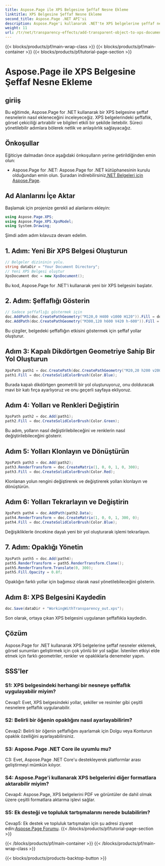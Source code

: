 ```yaml
---
title: Aspose.Page ile XPS Belgesine Şeffaf Nesne Ekleme
linktitle: XPS Belgesine Şeffaf Nesne Ekleme
second_title: Aspose.Page .NET API'si
description: Aspose.Page'i kullanarak .NET'te XPS belgelerine şeffaf nesnelerin nasıl ekleneceğini öğrenin. Adım adım rehberlikle görsel çekiciliği artırın.
weight: 11
url: /tr/net/transparency-effects/add-transparent-object-to-xps-document/
---
```


{{< blocks/products/pf/main-wrap-class >}}
{{< blocks/products/pf/main-container >}}
{{< blocks/products/pf/tutorial-page-section >}}

# Aspose.Page ile XPS Belgesine Şeffaf Nesne Ekleme

## giriiş

Bu eğitimde, Aspose.Page for .NET kullanarak bir XPS belgesine şeffaf nesnelerin nasıl ekleneceğini inceleyeceğiz. XPS belgelerindeki şeffaflık, görsel çekiciliği artırabilir ve bilgileri etkili bir şekilde iletebilir. Süreci yönetilebilir adımlara bölerek netlik ve anlaşılırlık sağlayacağız.

## Önkoşullar

Eğiticiye dalmadan önce aşağıdaki önkoşulların yerine getirildiğinden emin olun:

-  Aspose.Page for .NET: Aspose.Page for .NET kütüphanesinin kurulu olduğundan emin olun. Şuradan indirebilirsiniz[.NET Belgeleri için Aspose.Page](https://reference.aspose.com/page/net/).

## Ad Alanlarını İçe Aktar

Başlamak için projenize gerekli ad alanlarını ekleyin:

```csharp
using Aspose.Page.XPS;
using Aspose.Page.XPS.XpsModel;
using System.Drawing;
```

Şimdi adım adım kılavuza devam edelim.

## 1. Adım: Yeni Bir XPS Belgesi Oluşturun

```csharp
// Belgeler dizininin yolu.
string dataDir = "Your Document Directory";
// Yeni XPS Belgesi oluştur
XpsDocument doc = new XpsDocument();
```

Bu kod, Aspose.Page for .NET'i kullanarak yeni bir XPS belgesini başlatır.

## 2. Adım: Şeffaflığı Gösterin

```csharp
// Sadece şeffaflığı göstermek için
doc.AddPath(doc.CreatePathGeometry("M120,0 H400 v1000 H120")).Fill = doc.CreateSolidColorBrush(Color.Gray);
doc.AddPath(doc.CreatePathGeometry("M300,120 h600 V420 h-600")).Fill = doc.CreateSolidColorBrush(Color.Gray);
```

Bu çizgiler, belgedeki şeffaflığın etkisini göstermek için şeffaf yollar oluşturur.

## Adım 3: Kapalı Dikdörtgen Geometriye Sahip Bir Yol Oluşturun

```csharp
XpsPath path1 = doc.CreatePath(doc.CreatePathGeometry("M20,20 h200 v200 h-200 z"));
path1.Fill = doc.CreateSolidColorBrush(Color.Blue);
```

Burada kapalı dikdörtgen geometrili bir yol oluşturuyoruz, onu dolduracak mavi bir katı fırça ayarlıyoruz ve onu geçerli sayfaya ekliyoruz.

## Adım 4: Yolları ve Renkleri Değiştirin

```csharp
XpsPath path2 = doc.Add(path1);
path2.Fill = doc.CreateSolidColorBrush(Color.Green);
```

Bu adım, yolların nasıl değiştirilebileceğini ve renklerin nasıl değiştirilebileceğini gösterir.

## Adım 5: Yolları Klonlayın ve Dönüştürün

```csharp
XpsPath path3 = doc.Add(path2);
path3.RenderTransform = doc.CreateMatrix(1, 0, 0, 1, 0, 300);
path3.Fill = doc.CreateSolidColorBrush(Color.Red);
```

Klonlanan yolun rengini değiştirerek ve değiştirerek yolları klonlayın ve dönüştürün.

## Adım 6: Yolları Tekrarlayın ve Değiştirin

```csharp
XpsPath path4 = doc.AddPath(path2.Data);
path4.RenderTransform = doc.CreateMatrix(1, 0, 0, 1, 300, 0);
path4.Fill = doc.CreateSolidColorBrush(Color.Blue);
```

Değişikliklerle öncekine dayalı yeni bir yol oluşturarak işlemi tekrarlayın.

## 7. Adım: Opaklığı Yönetin

```csharp
XpsPath path5 = doc.Add(path4);
path5.RenderTransform = path5.RenderTransform.Clone();
path5.RenderTransform.Translate(0, 300);
path5.Fill.Opacity = 0.8f;
```

Opaklığın farklı yollar için bağımsız olarak nasıl yönetilebileceğini gösterin.

## Adım 8: XPS Belgesini Kaydedin

```csharp
doc.Save(dataDir + "WorkingWithTransparency_out.xps");
```

Son olarak, ortaya çıkan XPS belgesini uygulanan şeffaflıkla kaydedin.

## Çözüm

Aspose.Page for .NET kullanarak XPS belgelerine şeffaf nesneler eklemek, görsel sunumları geliştirmek için çok yönlü bir yol sağlar. İstenilen etkiyi elde etmek için farklı geometriler, renkler ve opaklıklarla denemeler yapın.

## SSS'ler

### S1: XPS belgesindeki herhangi bir nesneye şeffaflık uygulayabilir miyim?

Cevap1: Evet, XPS belgesindeki yollar, şekiller ve resimler gibi çeşitli nesnelere şeffaflık uygulanabilir.

### S2: Belirli bir öğenin opaklığını nasıl ayarlayabilirim?

Cevap2: Belirli bir öğenin şeffaflığını ayarlamak için Dolgu veya Konturun opaklık özelliğini ayarlayabilirsiniz.

### S3: Aspose.Page .NET Core ile uyumlu mu?

C3: Evet, Aspose.Page .NET Core'u destekleyerek platformlar arası geliştirmeyi mümkün kılıyor.

### S4: Aspose.Page'i kullanarak XPS belgelerini diğer formatlara aktarabilir miyim?

Cevap4: Aspose.Page, XPS belgelerini PDF ve görüntüler de dahil olmak üzere çeşitli formatlara aktarma işlevi sağlar.

### S5: Ek desteği ve topluluk tartışmalarını nerede bulabilirim?

 Cevap5: Ek destek ve topluluk tartışmaları için şu adresi ziyaret edin:[Aspose.Page Forumu](https://forum.aspose.com/c/page/39).
{{< /blocks/products/pf/tutorial-page-section >}}

{{< /blocks/products/pf/main-container >}}
{{< /blocks/products/pf/main-wrap-class >}}

{{< blocks/products/products-backtop-button >}}
